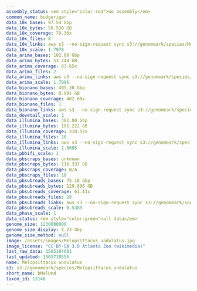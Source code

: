 ```yaml
---
assembly_status: <em style="color:red">no assembly</em>
common_name: budgerigar
data_10x_bases: 97.54 Gbp
data_10x_bytes: 50.530 GB
data_10x_coverage: 79.30x
data_10x_files: 8
data_10x_links: aws s3 --no-sign-request sync s3://genomeark/species/Melopsittacus_undulatus/bMelUnd1/genomic_data/10x/ .<br>
data_10x_scale: 1.7978
data_arima_bases: 102.88 Gbp
data_arima_bytes: 53.244 GB
data_arima_coverage: 83.65x
data_arima_files: 2
data_arima_links: aws s3 --no-sign-request sync s3://genomeark/species/Melopsittacus_undulatus/bMelUnd1/genomic_data/arima/ .<br>
data_arima_scale: 1.7996
data_bionano_bases: 495.30 Gbp
data_bionano_bytes: 0.991 GB
data_bionano_coverage: 402.68x
data_bionano_files: 1
data_bionano_links: aws s3 --no-sign-request sync s3://genomeark/species/Melopsittacus_undulatus/bMelUnd1/genomic_data/bionano/ .<br>
data_dovetail_scale: 1
data_illumina_bases: 382.00 Gbp
data_illumina_bytes: 191.222 GB
data_illumina_coverage: 310.57x
data_illumina_files: 10
data_illumina_links: aws s3 --no-sign-request sync s3://genomeark/species/Melopsittacus_undulatus/bMelUnd3/genomic_data/illumina/ .<br>aws s3 --no-sign-request sync s3://genomeark/species/Melopsittacus_undulatus/bMelUnd2/genomic_data/illumina/ .<br>
data_illumina_scale: 1.8605
data_pbhifi_scale: 1
data_pbscraps_bases: unknown
data_pbscraps_bytes: 116.337 GB
data_pbscraps_coverage: N/A
data_pbscraps_files: 18
data_pbsubreads_bases: 75.16 Gbp
data_pbsubreads_bytes: 129.896 GB
data_pbsubreads_coverage: 61.11x
data_pbsubreads_files: 18
data_pbsubreads_links: aws s3 --no-sign-request sync s3://genomeark/species/Melopsittacus_undulatus/bMelUnd1/genomic_data/pacbio/ . --exclude "*scraps.bam* --exclude "*ccs.bam*"<br>
data_pbsubreads_scale: 0.5389
data_phase_scale: 1
data_status: <em style="color:green">all data</em>
genome_size: 1230000000
genome_size_display: 1.23 Gbp
genome_size_method: null
image: /assets/images/Melopsittacus_undulatus.jpg
image_license: "CC BY-SA 3.0 Atlanta Zoo (wikimedia)"
last_raw_data: 1565104681
last_updated: 1565710556
name: Melopsittacus undulatus
s3: s3://genomeark/species/Melopsittacus_undulatus
short_name: bMelUnd
taxon_id: 13146
---
```

